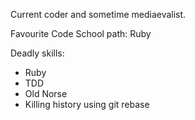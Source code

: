 Current coder and sometime mediaevalist.

Favourite Code School path: Ruby

Deadly skills:
* Ruby
* TDD
* Old Norse
* Killing history using git rebase
